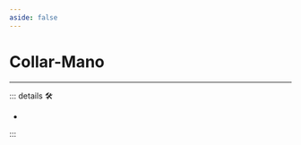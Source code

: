 ```yaml
---
aside: false
---
```

# Collar-Mano

---

<!-- =================================================== -->
<!-- =================================================== -->
<!-- =================================================== -->
<!-- =================================================== -->
<!-- =================================================== -->
::: details 🛠

-

:::
